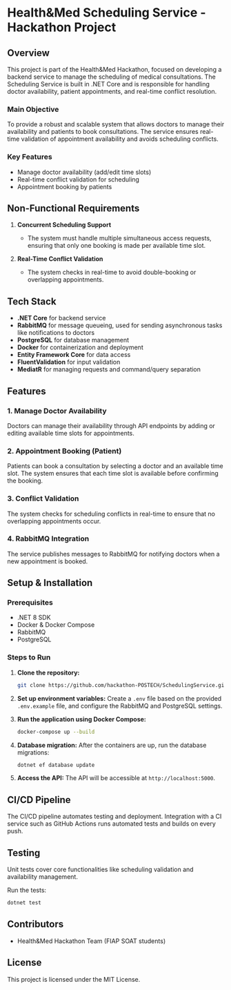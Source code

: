# Health&Med Scheduling Service - Hackathon Project

## Overview

This project is part of the Health&Med Hackathon, focused on developing a backend service to manage the scheduling of medical consultations. The Scheduling Service is built in .NET Core and is responsible for handling doctor availability, patient appointments, and real-time conflict resolution.

### Main Objective
To provide a robust and scalable system that allows doctors to manage their availability and patients to book consultations. The service ensures real-time validation of appointment availability and avoids scheduling conflicts.

### Key Features
- Manage doctor availability (add/edit time slots)
- Real-time conflict validation for scheduling
- Appointment booking by patients

## Non-Functional Requirements
1. **Concurrent Scheduling Support**
   - The system must handle multiple simultaneous access requests, ensuring that only one booking is made per available time slot.
   
2. **Real-Time Conflict Validation**
   - The system checks in real-time to avoid double-booking or overlapping appointments.

## Tech Stack
- **.NET Core** for backend service
- **RabbitMQ** for message queueing, used for sending asynchronous tasks like notifications to doctors
- **PostgreSQL** for database management
- **Docker** for containerization and deployment
- **Entity Framework Core** for data access
- **FluentValidation** for input validation
- **MediatR** for managing requests and command/query separation

## Features

### 1. Manage Doctor Availability
Doctors can manage their availability through API endpoints by adding or editing available time slots for appointments.

### 2. Appointment Booking (Patient)
Patients can book a consultation by selecting a doctor and an available time slot. The system ensures that each time slot is available before confirming the booking.

### 3. Conflict Validation
The system checks for scheduling conflicts in real-time to ensure that no overlapping appointments occur.

### 4. RabbitMQ Integration
The service publishes messages to RabbitMQ for notifying doctors when a new appointment is booked.

## Setup & Installation

### Prerequisites
- .NET 8 SDK
- Docker & Docker Compose
- RabbitMQ
- PostgreSQL

### Steps to Run

1. **Clone the repository:**
   ```bash
   git clone https://github.com/hackathon-POSTECH/SchedulingService.git
   ```

2. **Set up environment variables:**
   Create a `.env` file based on the provided `.env.example` file, and configure the RabbitMQ and PostgreSQL settings.

3. **Run the application using Docker Compose:**
   ```bash
   docker-compose up --build
   ```

4. **Database migration:**
   After the containers are up, run the database migrations:
   ```bash
   dotnet ef database update
   ```

5. **Access the API:**
   The API will be accessible at `http://localhost:5000`.

## CI/CD Pipeline
The CI/CD pipeline automates testing and deployment. Integration with a CI service such as GitHub Actions runs automated tests and builds on every push.

## Testing
Unit tests cover core functionalities like scheduling validation and availability management.

Run the tests:
```bash
dotnet test
```

## Contributors
- Health&Med Hackathon Team (FIAP SOAT students)

## License
This project is licensed under the MIT License.
